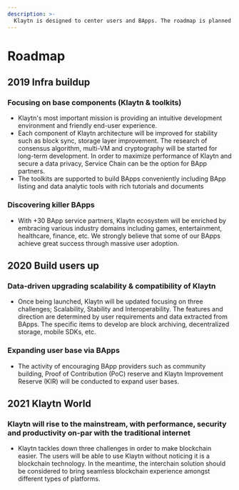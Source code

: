 ```yaml
---
description: >-
  Klaytn is designed to center users and BApps. The roadmap is planned to realize it step by step as below.
---
```


# Roadmap

## 2019 Infra buildup

### Focusing on base components \(Klaytn & toolkits\)

* Klaytn's most important mission is providing an intuitive development environment and friendly end-user experience.
* Each component of Klaytn architecture will be improved for stability such as block sync, storage layer improvement.  The research of consensus algorithm, multi-VM and cryptography will be started for long-term development.  In order to maximize performance of Klaytn and secure a data privacy, Service Chain can be the option for BApp partners.
* The toolkits are supported to build BApps conveniently including BApp listing and data analytic tools with rich tutorials and documents

### Discovering killer BApps

* With +30 BApp service partners, Klaytn ecosystem will be enriched by embracing various industry domains including games, entertainment, healthcare, finance, etc.  We strongly believe that some of our BApps achieve great success through massive user adoption.

## 2020 Build users up

### Data-driven upgrading scalability & compatibility of Klaytn

* Once being launched, Klaytn will be updated focusing on three challenges; Scalability, Stability and Interoperability.  The features and direction are determined by user requirements and data extracted from BApps.  The specific items to develop are block archiving, decentralized storage, mobile SDKs, etc.

### Expanding user base via BApps

* The activity of encouraging BApp providers such as community building, Proof of Contribution \(PoC\) reserve and Klaytn Improvement Reserve \(KIR\) will be conducted to expand user bases.

## 2021 Klaytn World

### Klaytn will rise to the mainstream, with performance, security and productivity on-par with the traditional internet

* Klaytn tackles down three challenges in order to make blockchain easier.  The users will be able to use Klaytn without noticing it is a blockchain technology.  In the meantime, the interchain solution should be considered to bring seamless blockchain experience amongst different types of platforms.

